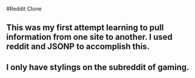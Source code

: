 #Reddit Clone

## This was my first attempt learning to pull information from one site to another. I used reddit and JSONP to accomplish this.

## I only have stylings on the subreddit of gaming.
